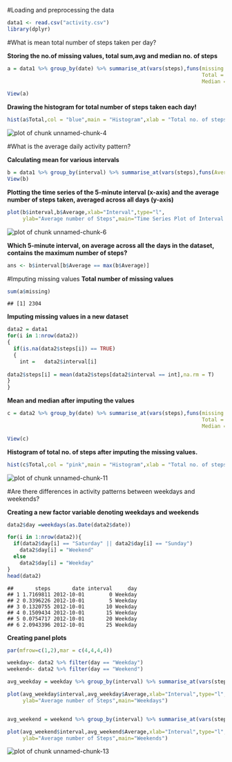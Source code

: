 #Loading and preprocessing the data


```r
data1 <- read.csv("activity.csv")
library(dplyr)
```

#What is mean total number of steps taken per day?

**Storing the no.of missing values, total sum,avg and median no. of steps**

```r
a = data1 %>% group_by(date) %>% summarise_at(vars(steps),funs(missing = sum(is.na(.)),
                                                               Total = sum(.,na.rm = T),Average = mean(.,na.rm = T),
                                                               Median = median(.,na.rm = T)))

View(a)
```

**Drawing the histogram for total number of steps taken each day!**

```r
hist(a$Total,col = "blue",main = "Histogram",xlab = "Total no. of steps")
```

![plot of chunk unnamed-chunk-4](figure/unnamed-chunk-4-1.png)


#What is the average daily activity pattern?


**Calculating mean for various intervals**

```r
b = data1 %>% group_by(interval) %>% summarise_at(vars(steps),funs(Average = mean(.,na.rm = T)))
View(b)
```

**Plotting the time series of the 5-minute interval (x-axis) and the average number of steps taken, averaged across all days (y-axis)**

```r
plot(b$interval,b$Average,xlab="Interval",type="l", 
     ylab="Average number of Steps",main="Time Series Plot of Interval vs Average Number of Steps Taken")
```

![plot of chunk unnamed-chunk-6](figure/unnamed-chunk-6-1.png)

**Which 5-minute interval, on average across all the days in the dataset, contains the maximum number of steps?**

```r
ans <- b$interval[b$Average == max(b$Average)]
```

#Imputing missing values
**Total number of missing values**

```r
sum(a$missing)
```

```
## [1] 2304
```

**Imputing missing values in a new dataset**

```r
data2 = data1
for(i in 1:nrow(data2))
{
  if(is.na(data2$steps[i]) == TRUE)
  {
    int =   data2$interval[i]
  
data2$steps[i] = mean(data2$steps[data2$interval == int],na.rm = T)
}
}
```

**Mean and median after imputing the values**

```r
c = data2 %>% group_by(date) %>% summarise_at(vars(steps),funs(missing = sum(is.na(.)),
                                                               Total = sum(.,na.rm = T),Average = mean(.,na.rm = T),
                                                               Median = median(.,na.rm = T)))

View(c)
```

**Histogram of total no. of steps after imputing the missing values.**

```r
hist(c$Total,col = "pink",main = "Histogram",xlab = "Total no. of steps")
```

![plot of chunk unnamed-chunk-11](figure/unnamed-chunk-11-1.png)


#Are there differences in activity patterns between weekdays and weekends?

**Creating a new factor variable denoting weekdays and weekends**


```r
data2$day =weekdays(as.Date(data2$date))

for(i in 1:nrow(data2)){
  if(data2$day[i] == "Saturday" || data2$day[i] == "Sunday")
    data2$day[i] = "Weekend"
  else
    data2$day[i] = "Weekday"
}
head(data2)
```

```
##       steps       date interval     day
## 1 1.7169811 2012-10-01        0 Weekday
## 2 0.3396226 2012-10-01        5 Weekday
## 3 0.1320755 2012-10-01       10 Weekday
## 4 0.1509434 2012-10-01       15 Weekday
## 5 0.0754717 2012-10-01       20 Weekday
## 6 2.0943396 2012-10-01       25 Weekday
```

**Creating panel plots**

```r
par(mfrow=c(1,2),mar = c(4,4,4,4))

weekday<- data2 %>% filter(day == "Weekday")
weekend<- data2 %>% filter(day == "Weekend")

avg_weekday = weekday %>% group_by(interval) %>% summarise_at(vars(steps),funs(Average = mean(.,na.rm = T)))

plot(avg_weekday$interval,avg_weekday$Average,xlab="Interval",type="l", 
     ylab="Average number of Steps",main="Weekdays")


avg_weekend = weekend %>% group_by(interval) %>% summarise_at(vars(steps),funs(Average = mean(.,na.rm = T)))

plot(avg_weekend$interval,avg_weekend$Average,xlab="Interval",type="l", 
     ylab="Average number of Steps",main="Weekends")
```

![plot of chunk unnamed-chunk-13](figure/unnamed-chunk-13-1.png)
